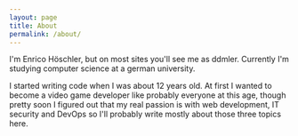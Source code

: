 ```yaml
---
layout: page
title: About
permalink: /about/
---
```


I'm Enrico Höschler, but on most sites you'll see me as ddmler. Currently I'm studying computer science at a german university.

I started writing code when I was about 12 years old. At first I wanted to become a video game developer like probably everyone at this age, though pretty soon I figured out that my real passion is with web development, IT security and DevOps so I'll probably write mostly about those three topics here.
